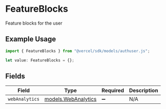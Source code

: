 # FeatureBlocks

Feature blocks for the user

## Example Usage

```typescript
import { FeatureBlocks } from "@vercel/sdk/models/authuser.js";

let value: FeatureBlocks = {};
```

## Fields

| Field                                            | Type                                             | Required                                         | Description                                      |
| ------------------------------------------------ | ------------------------------------------------ | ------------------------------------------------ | ------------------------------------------------ |
| `webAnalytics`                                   | [models.WebAnalytics](../models/webanalytics.md) | :heavy_minus_sign:                               | N/A                                              |